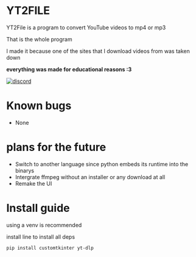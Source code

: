 # YT2FILE
YT2File is a program to convert YouTube videos to mp4 or mp3

That is the whole program

I made it because one of the sites that I download videos from was taken down

**everything was made for educational reasons :3**

[![discord](https://img.shields.io/badge/Click%20Me!-Collector?color=7289DA&label=Collector%20Studio&logo=discord&logoColor=7289DA&style=for-the-badge)](https://discord.gg/WeUSduZraK)
# Known bugs
- None

# plans for the future 
- Switch to another language since python embeds its runtime into the binarys
- Intergrate ffmpeg without an installer or any download at all 
- Remake the UI
# Install guide
using a venv is recommended     

install line to install all deps
```
pip install customtkinter yt-dlp
```